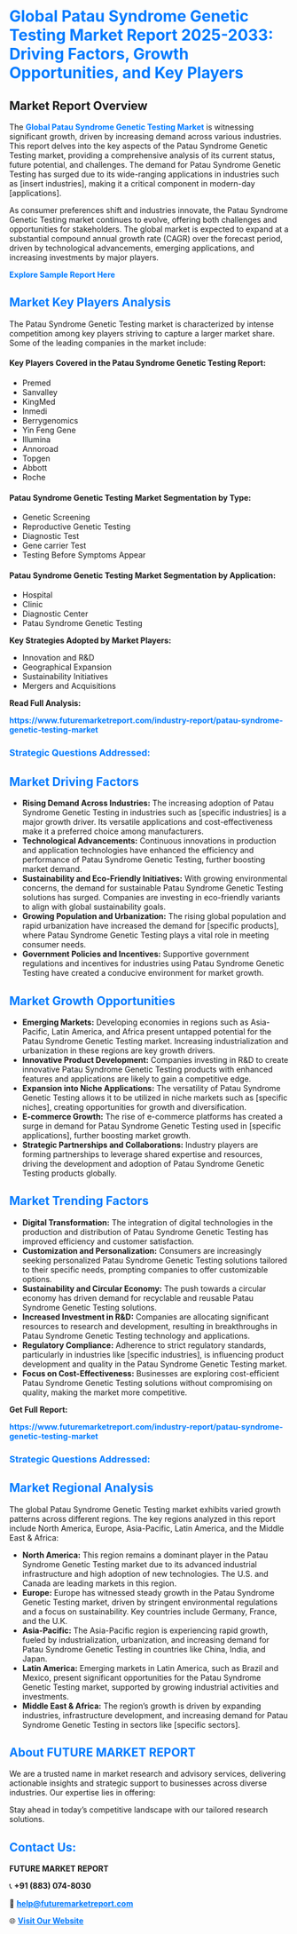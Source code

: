 <h1 style="color: #007BFF;">Global Patau Syndrome Genetic Testing Market Report 2025-2033: Driving Factors, Growth Opportunities, and Key Players</h1>

<section id="overview">
<h2>Market Report Overview</h2>
<p>The <a href="https://www.futuremarketreport.com/industry-report/patau-syndrome-genetic-testing-market" style="color: #007BFF; text-decoration: none;"><strong>Global Patau Syndrome Genetic Testing Market</strong></a> is witnessing significant growth, driven by increasing demand across various industries. This report delves into the key aspects of the Patau Syndrome Genetic Testing market, providing a comprehensive analysis of its current status, future potential, and challenges. The demand for Patau Syndrome Genetic Testing has surged due to its wide-ranging applications in industries such as [insert industries], making it a critical component in modern-day [applications].</p>
<p>As consumer preferences shift and industries innovate, the Patau Syndrome Genetic Testing market continues to evolve, offering both challenges and opportunities for stakeholders. The global market is expected to expand at a substantial compound annual growth rate (CAGR) over the forecast period, driven by technological advancements, emerging applications, and increasing investments by major players.</p>
</section>

<section id="overview">
<p><a href="https://www.futuremarketreport.com/request-sample/reportId=123195" style="color: #007BFF; text-decoration: none;"><strong>Explore Sample Report Here</strong></a></p>
</section>

<section id="key-players">
<h2 style="color: #007BFF;">Market Key Players Analysis</h2>
<p>The Patau Syndrome Genetic Testing market is characterized by intense competition among key players striving to capture a larger market share. Some of the leading companies in the market include:</p>
<h4>Key Players Covered in the Patau Syndrome Genetic Testing Report:</h4>
<ul><li>Premed</li><li>Sanvalley</li><li>KingMed</li><li>Inmedi</li><li>Berrygenomics</li><li>Yin Feng Gene</li><li>Illumina</li><li>Annoroad</li><li>Topgen</li><li>Abbott</li><li>Roche</li></ul>
<h4>Patau Syndrome Genetic Testing Market Segmentation by Type:</h4>
<ul><li>Genetic Screening</li><li>Reproductive Genetic Testing</li><li>Diagnostic Test</li><li>Gene carrier Test</li><li>Testing Before Symptoms Appear</li></ul>

<h4>Patau Syndrome Genetic Testing Market Segmentation by Application:</h4>
<ul><li>Hospital</li><li>Clinic</li><li>Diagnostic Center</li><li>Patau Syndrome Genetic Testing</li></ul>
<p><strong>Key Strategies Adopted by Market Players:</strong></p>
<ul>
<li>Innovation and R&D</li>
<li>Geographical Expansion</li>
<li>Sustainability Initiatives</li>
<li>Mergers and Acquisitions</li>
</ul>
</section>

<section>
<p><strong>Read Full Analysis: </strong></p><a href="https://www.futuremarketreport.com/industry-report/patau-syndrome-genetic-testing-market" style="color: #007BFF; text-decoration: none;"><strong>https://www.futuremarketreport.com/industry-report/patau-syndrome-genetic-testing-market</strong></a>
<h3 style="color: #007BFF;">Strategic Questions Addressed:</h3>
</section>

<section id="driving-factors">
<h2 style="color: #007BFF;">Market Driving Factors</h2>
<ul>
<li><strong>Rising Demand Across Industries:</strong> The increasing adoption of Patau Syndrome Genetic Testing in industries such as [specific industries] is a major growth driver. Its versatile applications and cost-effectiveness make it a preferred choice among manufacturers.</li>
<li><strong>Technological Advancements:</strong> Continuous innovations in production and application technologies have enhanced the efficiency and performance of Patau Syndrome Genetic Testing, further boosting market demand.</li>
<li><strong>Sustainability and Eco-Friendly Initiatives:</strong> With growing environmental concerns, the demand for sustainable Patau Syndrome Genetic Testing solutions has surged. Companies are investing in eco-friendly variants to align with global sustainability goals.</li>
<li><strong>Growing Population and Urbanization:</strong> The rising global population and rapid urbanization have increased the demand for [specific products], where Patau Syndrome Genetic Testing plays a vital role in meeting consumer needs.</li>
<li><strong>Government Policies and Incentives:</strong> Supportive government regulations and incentives for industries using Patau Syndrome Genetic Testing have created a conducive environment for market growth.</li>
</ul>
</section>

<section id="growth-opportunities">
<h2 style="color: #007BFF;">Market Growth Opportunities</h2>
<ul>
<li><strong>Emerging Markets:</strong> Developing economies in regions such as Asia-Pacific, Latin America, and Africa present untapped potential for the Patau Syndrome Genetic Testing market. Increasing industrialization and urbanization in these regions are key growth drivers.</li>
<li><strong>Innovative Product Development:</strong> Companies investing in R&D to create innovative Patau Syndrome Genetic Testing products with enhanced features and applications are likely to gain a competitive edge.</li>
<li><strong>Expansion into Niche Applications:</strong> The versatility of Patau Syndrome Genetic Testing allows it to be utilized in niche markets such as [specific niches], creating opportunities for growth and diversification.</li>
<li><strong>E-commerce Growth:</strong> The rise of e-commerce platforms has created a surge in demand for Patau Syndrome Genetic Testing used in [specific applications], further boosting market growth.</li>
<li><strong>Strategic Partnerships and Collaborations:</strong> Industry players are forming partnerships to leverage shared expertise and resources, driving the development and adoption of Patau Syndrome Genetic Testing products globally.</li>
</ul>
</section>

<section id="trending-factors">
<h2 style="color: #007BFF;">Market Trending Factors</h2>
<ul>
<li><strong>Digital Transformation:</strong> The integration of digital technologies in the production and distribution of Patau Syndrome Genetic Testing has improved efficiency and customer satisfaction.</li>
<li><strong>Customization and Personalization:</strong> Consumers are increasingly seeking personalized Patau Syndrome Genetic Testing solutions tailored to their specific needs, prompting companies to offer customizable options.</li>
<li><strong>Sustainability and Circular Economy:</strong> The push towards a circular economy has driven demand for recyclable and reusable Patau Syndrome Genetic Testing solutions.</li>
<li><strong>Increased Investment in R&D:</strong> Companies are allocating significant resources to research and development, resulting in breakthroughs in Patau Syndrome Genetic Testing technology and applications.</li>
<li><strong>Regulatory Compliance:</strong> Adherence to strict regulatory standards, particularly in industries like [specific industries], is influencing product development and quality in the Patau Syndrome Genetic Testing market.</li>
<li><strong>Focus on Cost-Effectiveness:</strong> Businesses are exploring cost-efficient Patau Syndrome Genetic Testing solutions without compromising on quality, making the market more competitive.</li>
</ul>
</section>

<section>
<p><strong>Get Full Report: </strong></p><a href="https://www.futuremarketreport.com/industry-report/patau-syndrome-genetic-testing-market" style="color: #007BFF; text-decoration: none;"><strong>https://www.futuremarketreport.com/industry-report/patau-syndrome-genetic-testing-market</strong></a>
<h3 style="color: #007BFF;">Strategic Questions Addressed:</h3>
</section>


<section id="regional-analysis">
<h2 style="color: #007BFF;">Market Regional Analysis</h2>
<p>The global Patau Syndrome Genetic Testing market exhibits varied growth patterns across different regions. The key regions analyzed in this report include North America, Europe, Asia-Pacific, Latin America, and the Middle East & Africa:</p>
<ul>
<li><strong>North America:</strong> This region remains a dominant player in the Patau Syndrome Genetic Testing market due to its advanced industrial infrastructure and high adoption of new technologies. The U.S. and Canada are leading markets in this region.</li>
<li><strong>Europe:</strong> Europe has witnessed steady growth in the Patau Syndrome Genetic Testing market, driven by stringent environmental regulations and a focus on sustainability. Key countries include Germany, France, and the U.K.</li>
<li><strong>Asia-Pacific:</strong> The Asia-Pacific region is experiencing rapid growth, fueled by industrialization, urbanization, and increasing demand for Patau Syndrome Genetic Testing in countries like China, India, and Japan.</li>
<li><strong>Latin America:</strong> Emerging markets in Latin America, such as Brazil and Mexico, present significant opportunities for the Patau Syndrome Genetic Testing market, supported by growing industrial activities and investments.</li>
<li><strong>Middle East & Africa:</strong> The region’s growth is driven by expanding industries, infrastructure development, and increasing demand for Patau Syndrome Genetic Testing in sectors like [specific sectors].</li>
</ul>
</section>

<footer>
<h2 style="color: #007BFF;">About FUTURE MARKET REPORT</h2>
<p>We are a trusted name in market research and advisory services, delivering actionable insights and strategic support to businesses across diverse industries. Our expertise lies in offering:</p>

<p>Stay ahead in today’s competitive landscape with our tailored research solutions.</p>

<h2 style="color: #007BFF;">Contact Us:</h2>
<p><strong>FUTURE MARKET REPORT</strong></p>
<p>📞 <strong>+91 (883) 074-8030</strong></p>
<p>📧 <strong><a href="mailto:help@futuremarketreport.com" style="color: #007BFF;">help@futuremarketreport.com</a></strong></p>
<p>🌐 <strong><a href="https://www.futuremarketreport.com/" style="color: #007BFF;">Visit Our Website</a></strong></p>
</footer>